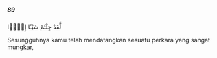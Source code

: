 ##### 89

<span class="ayah">لَّقَدْ جِئْتُمْ شَيْـًٔا إِدًّۭا</span>

<span class="ayah_translation">Sesungguhnya kamu telah mendatangkan sesuatu perkara yang sangat mungkar,</span>
